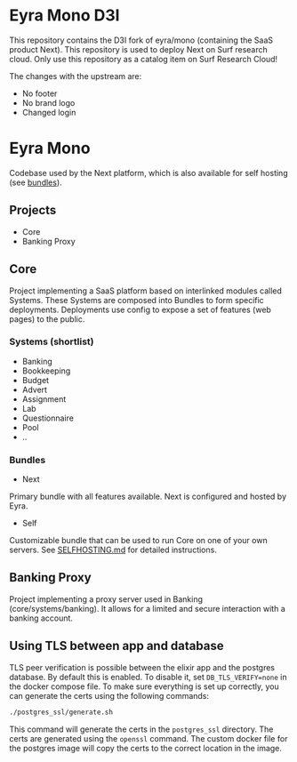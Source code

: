 # Eyra Mono D3I

This repository contains the D3I fork of eyra/mono (containing the SaaS product Next).
This repository is used to deploy Next on Surf research cloud. Only use this repository as a catalog item on Surf Research Cloud!

The changes with the upstream are:

- No footer
- No brand logo
- Changed login


# Eyra Mono

Codebase used by the Next platform, which is also available for self hosting (see [bundles](https://github.com/eyra/mono#bundles)).

## Projects

* Core
* Banking Proxy

## Core

Project implementing a SaaS platform based on interlinked modules called Systems. These Systems are composed into Bundles to form specific deployments. Deployments use config to expose a set of features (web pages) to the public.

### Systems (shortlist)

* Banking
* Bookkeeping
* Budget
* Advert
* Assignment
* Lab
* Questionnaire
* Pool
* ..

### Bundles

* Next

Primary bundle with all features available. Next is configured and hosted by Eyra.

* Self

Customizable bundle that can be used to run Core on one of your own servers.
See [SELFHOSTING.md](SELFHOSTING.md) for detailed instructions.


## Banking Proxy

Project implementing a proxy server used in Banking (core/systems/banking). It allows for a limited and secure interaction with a banking account.


## Using TLS between app and database
TLS peer verification is possible between the elixir app and the postgres database. By default this is enabled. To disable it, set `DB_TLS_VERIFY=none` in the docker compose file.
To make sure everything is set up correctly, you can generate the certs using the following commands:
```bash
./postgres_ssl/generate.sh
```
This command will generate the certs in the `postgres_ssl` directory. The certs are generated using the `openssl` command. The custom docker file for the postgres image will copy the certs to the correct location in the image.
